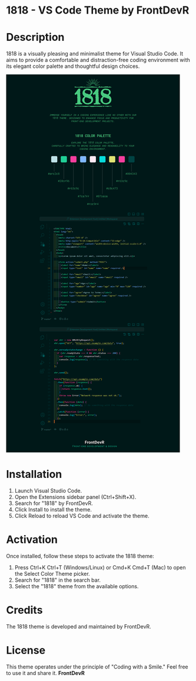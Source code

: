 # 1818 - VS Code Theme by FrontDevR

# Description

1818 is a visually pleasing and minimalist theme for Visual Studio Code. It aims to provide a comfortable and distraction-free coding environment with its elegant color palette and thoughtful design choices.

![Preview](https://raw.githubusercontent.com/FrontDevR/1818-theme/main/preview_theme.png)

# Installation

1. Launch Visual Studio Code.
2. Open the Extensions sidebar panel (Ctrl+Shift+X).
3. Search for "1818" by FrontDevR.
4. Click Install to install the theme.
5. Click Reload to reload VS Code and activate the theme.

# Activation

Once installed, follow these steps to activate the 1818 theme:

1. Press Ctrl+K Ctrl+T (Windows/Linux) or Cmd+K Cmd+T (Mac) to open the Select Color Theme picker.
2. Search for "1818" in the search bar.
3. Select the "1818" theme from the available options.

# Credits

The 1818 theme is developed and maintained by FrontDevR.

# License

This theme operates under the principle of "Coding with a Smile." Feel free to use it and share it.
**FrontDevR**
